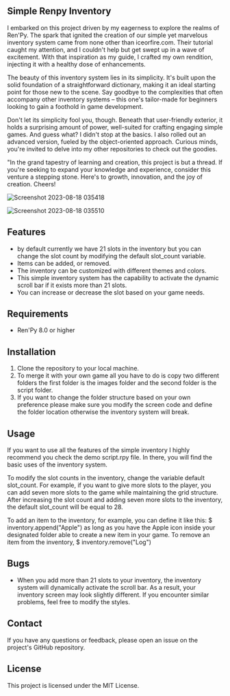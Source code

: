 ## Simple Renpy Inventory

I embarked on this project driven by my eagerness to explore the realms of Ren'Py. The spark that ignited the creation of our simple yet marvelous inventory system came from none other than iceorfire.com. Their tutorial caught my attention, and I couldn't help but get swept up in a wave of excitement. With that inspiration as my guide, I crafted my own rendition, injecting it with a healthy dose of enhancements.

The beauty of this inventory system lies in its simplicity. It's built upon the solid foundation of a straightforward dictionary, making it an ideal starting point for those new to the scene. Say goodbye to the complexities that often accompany other inventory systems – this one's tailor-made for beginners looking to gain a foothold in game development.

Don't let its simplicity fool you, though. Beneath that user-friendly exterior, it holds a surprising amount of power, well-suited for crafting engaging simple games. And guess what? I didn't stop at the basics. I also rolled out an advanced version, fueled by the object-oriented approach. Curious minds, you're invited to delve into my other repositories to check out the goodies.

"In the grand tapestry of learning and creation, this project is but a thread. If you're seeking to expand your knowledge and experience, consider this venture a stepping stone. Here's to growth, innovation, and the joy of creation. Cheers!
 
![Screenshot 2023-08-18 035418](https://github.com/Patchmonk/Simple-Renpy-Inventory/assets/7914321/75dc5468-86f6-4921-9235-ef7d1ee9cef7)

![Screenshot 2023-08-18 035510](https://github.com/Patchmonk/Simple-Renpy-Inventory/assets/7914321/0e1e212d-2b1b-4b78-a8a9-b2aebc3008ba)

## Features

* by default currently we have 21 slots in the inventory but you can change the slot count by modifying the default slot_count variable.
* Items can be added, or removed.
* The inventory can be customized with different themes and colors.
* This simple inventory system has the capability to activate the dynamic scroll bar if it exists more than 21 slots.
* You can increase or decrease the slot based on your game needs.

## Requirements
* Ren'Py 8.0 or higher

## Installation

1. Clone the repository to your local machine.
2. To merge it with your own game all you have to do is copy two different folders the first folder is the images folder and the second folder is the script folder.
3. If you want to change the folder structure based on your own preference please make sure you modify the screen code and define the folder location otherwise the inventory system will break.

## Usage
If you want to use all the features of the simple inventory I highly recommend you check the demo script.rpy file. In there, you will find the basic uses of the inventory system.

To modify the slot counts in the inventory, change the variable default slot_count. For example, if you want to give more slots to the player, you can add seven more slots to the game 
while maintaining the grid structure. After increasing the slot count and adding seven more slots to the inventory, the default slot_count will be equal to 28.

To add an item to the inventory, for example, you can define it like this: $ inventory.append("Apple") as long as you have the Apple icon inside your designated folder able to create a new item in your game.
To remove an item from the inventory, $ inventory.remove("Log")
 

## Bugs

* When you add more than 21 slots to your inventory, the inventory system will dynamically activate the scroll bar. As a result, your inventory screen may look slightly different.
  If you encounter similar problems, feel free to modify the styles.

 

## Contact

If you have any questions or feedback, please open an issue on the project's GitHub repository.

## License
This project is licensed under the MIT License.
